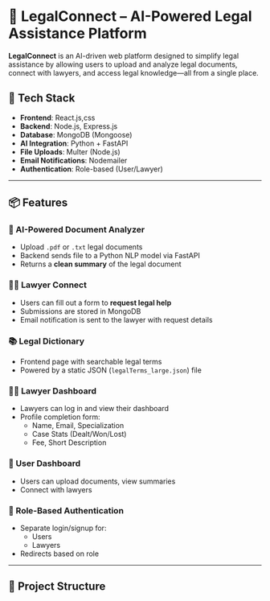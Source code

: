 # 🧾 LegalConnect – AI-Powered Legal Assistance Platform

**LegalConnect** is an AI-driven web platform designed to simplify legal assistance by allowing users to upload and analyze legal documents, connect with lawyers, and access legal knowledge—all from a single place.

## 🚀 Tech Stack

- **Frontend**: React.js,css
- **Backend**: Node.js, Express.js
- **Database**: MongoDB (Mongoose)
- **AI Integration**: Python + FastAPI
- **File Uploads**: Multer (Node.js)
- **Email Notifications**: Nodemailer
- **Authentication**: Role-based (User/Lawyer)

---

## 📦 Features

### 🧠 AI-Powered Document Analyzer
- Upload `.pdf` or `.txt` legal documents
- Backend sends file to a Python NLP model via FastAPI
- Returns a **clean summary** of the legal document

### 👨‍⚖️ Lawyer Connect
- Users can fill out a form to **request legal help**
- Submissions are stored in MongoDB
- Email notification is sent to the lawyer with request details

### 📚 Legal Dictionary
- Frontend page with searchable legal terms
- Powered by a static JSON (`legalTerms_large.json`) file

### 🧑‍💼 Lawyer Dashboard
- Lawyers can log in and view their dashboard
- Profile completion form:
  - Name, Email, Specialization
  - Case Stats (Dealt/Won/Lost)
  - Fee, Short Description

### 🧑 User Dashboard
- Users can upload documents, view summaries
- Connect with lawyers

### 🔐 Role-Based Authentication
- Separate login/signup for:
  - Users
  - Lawyers
- Redirects based on role

---

## 📁 Project Structure

